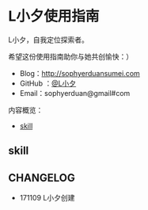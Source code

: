 

# L小夕使用指南

L小夕，自我定位探索者。

希望这份使用指南助你与她共创愉快：）


- Blog：http://sophyerduansumei.com
- GitHub ：[@L小夕](https://github.com/sophyerduansumei/)
- Email：sophyerduan@gmail#com

内容概览：

<!-- START doctoc generated TOC please keep comment here to allow auto update -->
<!-- DON'T EDIT THIS SECTION, INSTEAD RE-RUN doctoc TO UPDATE -->

  - [skill](#skill)
  

<!-- END doctoc generated TOC please keep comment here to allow auto update -->

## skill



## CHANGELOG 

- 171109 L小夕创建

